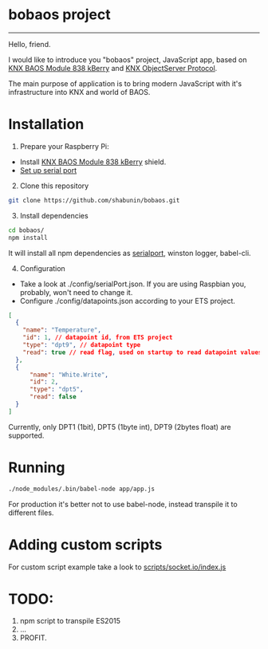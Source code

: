 # bobaos project
---

Hello, friend.

I would like to introduce you "bobaos" project, JavaScript app, based on [KNX BAOS Module 838 kBerry](https://www.weinzierl.de/index.php/en/all-knx/knx-module-en/knx-baos-module-838-en) and [KNX ObjectServer Protocol](https://www.weinzierl.de/images/download/development/830/KnxBAOS_Protocol_v2.pdf).

The main purpose of application is to bring modern JavaScript with it's infrastructure into KNX and world of BAOS.

# Installation

1. Prepare your Raspberry Pi:
  * Install [KNX BAOS Module 838 kBerry](https://www.weinzierl.de/index.php/en/all-knx/knx-module-en/knx-baos-module-838-en) shield.
  * [Set up serial port](https://github.com/weinzierl-engineering/baos/blob/master/docs/Raspbian.adoc#kberry)
2. Clone this repository

```sh
git clone https://github.com/shabunin/bobaos.git
```
3. Install dependencies

```sh
cd bobaos/
npm install
```

It will install all npm dependencies as [serialport](https://github.com/node-serialport/node-serialport), winston logger, babel-cli.

4. Configuration

* Take a look at ./config/serialPort.json. If you are using Raspbian you, probably, won't need to change it.
* Configure ./config/datapoints.json according to your ETS project.

```json
[
  {
    "name": "Temperature",
    "id": 1, // datapoint id, from ETS project
    "type": "dpt9", // datapoint type
    "read": true // read flag, used on startup to read datapoint values
  },
  {
      "name": "White.Write",
      "id": 2,
      "type": "dpt5",
      "read": false
  }
]
```

Currently, only DPT1 (1bit), DPT5 (1byte int), DPT9 (2bytes float) are supported.

# Running

```sh
./node_modules/.bin/babel-node app/app.js 
```

For production it's better not to use babel-node, instead transpile it to different files.
# Adding custom scripts

For custom script example take a look to [scripts/socket.io/index.js](https://github.com/shabunin/bobaos/blob/master/scripts/socketio/index.js)

# TODO:
1. npm script to transpile ES2015
2. ...
3. PROFIT.